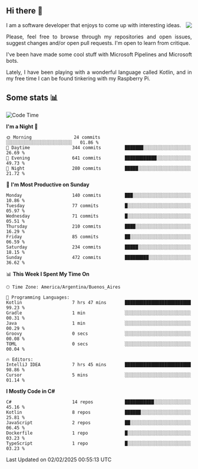 ## Hi there :slightly_smiling_face:

<img src="https://github-readme-stats.vercel.app/api?username=victorgrycuk&show_icons=true&count_private=true&title_color=F7941E&icon_color=F7941E" align="right">

<p align="justify">
I am a software developer that enjoys to come up with interesting ideas.
<p/>

<p align= "justify">
Please, feel free to browse through my repositories and open issues, suggest changes and/or open pull requests. I'm open to learn from critique.
<p/>


<p align= "justify">
I've been have made some cool stuff with Microsoft Pipelines and Microsoft bots.
<p/>

<p align= "justify">
Lately, I have been playing with a wonderful language called Kotlin, and in my free time I can be found tinkering with my Raspberry Pi.
<p/>

## Some stats :bar_chart:
<!--START_SECTION:waka-->
![Code Time](http://img.shields.io/badge/Code%20Time-2%2C124%20hrs%2054%20mins-blue)

**I'm a Night 🦉** 

```text
🌞 Morning                24 commits          ░░░░░░░░░░░░░░░░░░░░░░░░░   01.86 % 
🌆 Daytime                344 commits         ███████░░░░░░░░░░░░░░░░░░   26.69 % 
🌃 Evening                641 commits         ████████████░░░░░░░░░░░░░   49.73 % 
🌙 Night                  280 commits         █████░░░░░░░░░░░░░░░░░░░░   21.72 % 
```
📅 **I'm Most Productive on Sunday** 

```text
Monday                   140 commits         ███░░░░░░░░░░░░░░░░░░░░░░   10.86 % 
Tuesday                  77 commits          █░░░░░░░░░░░░░░░░░░░░░░░░   05.97 % 
Wednesday                71 commits          █░░░░░░░░░░░░░░░░░░░░░░░░   05.51 % 
Thursday                 210 commits         ████░░░░░░░░░░░░░░░░░░░░░   16.29 % 
Friday                   85 commits          ██░░░░░░░░░░░░░░░░░░░░░░░   06.59 % 
Saturday                 234 commits         █████░░░░░░░░░░░░░░░░░░░░   18.15 % 
Sunday                   472 commits         █████████░░░░░░░░░░░░░░░░   36.62 % 
```


📊 **This Week I Spent My Time On** 

```text
🕑︎ Time Zone: America/Argentina/Buenos_Aires

💬 Programming Languages: 
Kotlin                   7 hrs 47 mins       █████████████████████████   99.23 % 
Gradle                   1 min               ░░░░░░░░░░░░░░░░░░░░░░░░░   00.31 % 
Java                     1 min               ░░░░░░░░░░░░░░░░░░░░░░░░░   00.29 % 
Groovy                   0 secs              ░░░░░░░░░░░░░░░░░░░░░░░░░   00.08 % 
TOML                     0 secs              ░░░░░░░░░░░░░░░░░░░░░░░░░   00.04 % 

🔥 Editors: 
IntelliJ IDEA            7 hrs 45 mins       █████████████████████████   98.86 % 
Cursor                   5 mins              ░░░░░░░░░░░░░░░░░░░░░░░░░   01.14 % 
```

**I Mostly Code in C#** 

```text
C#                       14 repos            ███████████░░░░░░░░░░░░░░   45.16 % 
Kotlin                   8 repos             ██████░░░░░░░░░░░░░░░░░░░   25.81 % 
JavaScript               2 repos             ██░░░░░░░░░░░░░░░░░░░░░░░   06.45 % 
Dockerfile               1 repo              █░░░░░░░░░░░░░░░░░░░░░░░░   03.23 % 
TypeScript               1 repo              █░░░░░░░░░░░░░░░░░░░░░░░░   03.23 % 
```




 Last Updated on 02/02/2025 00:55:13 UTC
<!--END_SECTION:waka-->
